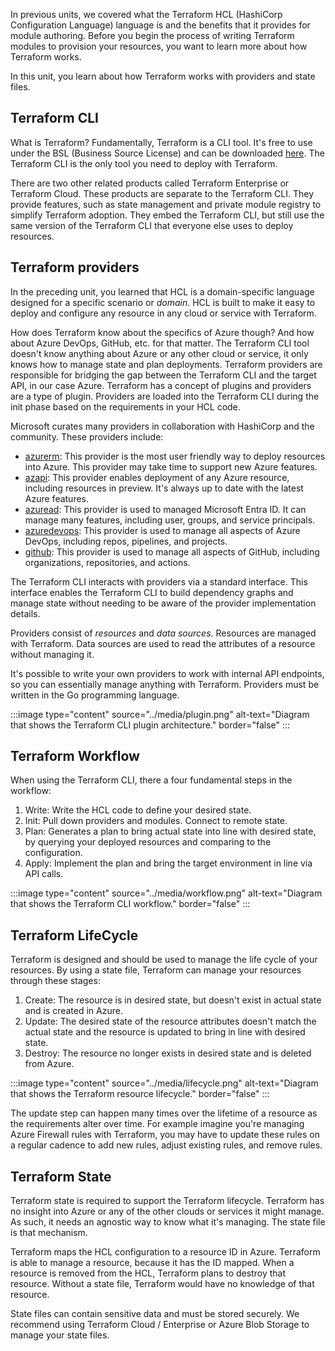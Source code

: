 In previous units, we covered what the Terraform HCL (HashiCorp Configuration Language) language is and the benefits that it provides for module authoring. Before you begin the process of writing Terraform modules to provision your resources, you want to learn more about how Terraform works.

In this unit, you learn about how Terraform works with providers and state files.

## Terraform CLI

What is Terraform? Fundamentally, Terraform is a CLI tool. It's free to use under the BSL (Business Source License) and can be downloaded [here](https://developer.hashicorp.com/terraform/install). The Terraform CLI is the only tool you need to deploy with Terraform.

There are two other related products called Terraform Enterprise or Terraform Cloud. These products are separate to the Terraform CLI. They provide features, such as state management and private module registry to simplify Terraform adoption. They embed the Terraform CLI, but still use the same version of the Terraform CLI that everyone else uses to deploy resources.

## Terraform providers

In the preceding unit, you learned that HCL is a domain-specific language designed for a specific scenario or _domain_. HCL is built to make it easy to deploy and configure any resource in any cloud or service with Terraform.

How does Terraform know about the specifics of Azure though? And how about Azure DevOps, GitHub, etc. for that matter. The Terraform CLI tool doesn't know anything about Azure or any other cloud or service, it only knows how to manage state and plan deployments. Terraform providers are responsible for bridging the gap between the Terraform CLI and the target API, in our case Azure. Terraform has a concept of plugins and providers are a type of plugin. Providers are loaded into the Terraform CLI during the init phase based on the requirements in your HCL code.

Microsoft curates many providers in collaboration with HashiCorp and the community. These providers include:

* [azurerm](https://registry.terraform.io/providers/hashicorp/azurerm): This provider is the most user friendly way to deploy resources into Azure. This provider may take time to support new Azure features.
* [azapi](https://registry.terraform.io/providers/Azure/azapi): This provider enables deployment of any Azure resource, including resources in preview. It's always up to date with the latest Azure features.
* [azuread](https://registry.terraform.io/providers/hashicorp/azuread): This provider is used to managed Microsoft Entra ID. It can manage many features, including user, groups, and service principals.
* [azuredevops](https://registry.terraform.io/providers/microsoft/azuredevops): This provider is used to manage all aspects of Azure DevOps, including repos, pipelines, and projects.
* [github](https://registry.terraform.io/providers/integrations/github): This provider is used to manage all aspects of GitHub, including organizations, repositories, and actions.

The Terraform CLI interacts with providers via a standard interface. This interface enables the Terraform CLI to build dependency graphs and manage state without needing to be aware of the provider implementation details.

Providers consist of _resources_ and _data sources_. Resources are managed with Terraform. Data sources are used to read the attributes of a resource without managing it.

It's possible to write your own providers to work with internal API endpoints, so you can essentially manage anything with Terraform. Providers must be written in the Go programming language.

:::image type="content" source="../media/plugin.png" alt-text="Diagram that shows the Terraform CLI plugin architecture." border="false" :::

## Terraform Workflow

When using the Terraform CLI, there a four fundamental steps in the workflow:

1. Write: Write the HCL code to define your desired state.
1. Init: Pull down providers and modules. Connect to remote state.
1. Plan: Generates a plan to bring actual state into line with desired state, by querying your deployed resources and comparing to the configuration.
1. Apply: Implement the plan and bring the target environment in line via API calls.

:::image type="content" source="../media/workflow.png" alt-text="Diagram that shows the Terraform CLI workflow." border="false" :::

## Terraform LifeCycle

Terraform is designed and should be used to manage the life cycle of your resources. By using a state file, Terraform can manage your resources through these stages:

1. Create: The resource is in desired state, but doesn't exist in actual state and is created in Azure.
1. Update: The desired state of the resource attributes doesn't match the actual state and the resource is updated to bring in line with desired state.
1. Destroy: The resource no longer exists in desired state and is deleted from Azure.

:::image type="content" source="../media/lifecycle.png" alt-text="Diagram that shows the Terraform resource lifecycle." border="false" :::

The update step can happen many times over the lifetime of a resource as the requirements alter over time. For example imagine you're managing Azure Firewall rules with Terraform, you may have to update these rules on a regular cadence to add new rules, adjust existing rules, and remove rules.

## Terraform State

Terraform state is required to support the Terraform lifecycle. Terraform has no insight into Azure or any of the other clouds or services it might manage. As such, it needs an agnostic way to know what it's managing. The state file is that mechanism.

Terraform maps the HCL configuration to a resource ID in Azure. Terraform is able to manage a resource, because it has the ID mapped. When a resource is removed from the HCL, Terraform plans to destroy that resource. Without a state file, Terraform would have no knowledge of that resource.

State files can contain sensitive data and must be stored securely. We recommend using Terraform Cloud / Enterprise or Azure Blob Storage to manage your state files.
